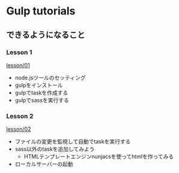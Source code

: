 # Gulp tutorials

## できるようになること

### Lesson 1

[lesson/01](lesson/01)

- node.jsツールのセッティング
- gulpをインストール
- gulpでtaskを作成する
- gulpでsassを実行する

### Lesson 2

[lesson/02](lesson/02)

- ファイルの変更を監視して自動でtaskを実行する
- sass以外のtaskを追加してみよう
   - HTMLテンプレートエンジンnunjacsを使ってhtmlを作ってみる
- ローカルサーバーの起動
